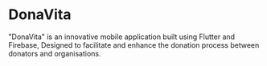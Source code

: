 # DonaVita
"DonaVita" is an innovative mobile application built using Flutter and Firebase, Designed to facilitate and enhance the donation process between donators and organisations.

